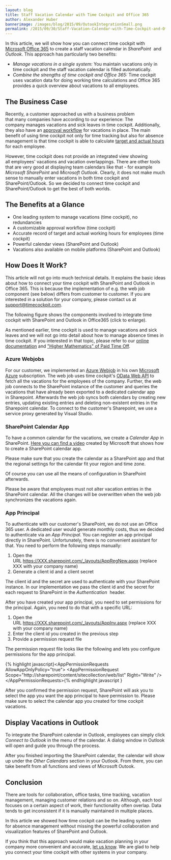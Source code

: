 ```yaml
---
layout: blog
title: Staff Vacation Calendar with Time Cockpit and Office 365
author: Alexander Huber
bannerimage: /images/blog/2015/09/OutookIntegrationSmall.png
permalink: /2015/09/30/Staff-Vacation-Calendar-with-Time-Cockpit-and-Office-365
---
```


<p xmlns="http://www.w3.org/1999/xhtml">In this article, we will show how you can connect time cockpit with <a href="http://www.office365.com" target="_blank">Microsoft Office 365</a> to create a staff vacation calendar in <em>SharePoint </em> and <em>Outlook</em>. This approach has particularly two benefits:</p><ul xmlns="http://www.w3.org/1999/xhtml">
  <li>
    <em>Manage vacations in a single system:</em> You maintain vacations only in time cockpit and the staff vacation calendar is filled automatically.</li>
  <li>
    <em>Combine the strengths of time cockpit and Office 365:</em> Time cockpit uses vacation data for doing working time calculations and Office 365 provides a quick overview about vacations to all employees.</li>
</ul><h2 xmlns="http://www.w3.org/1999/xhtml">The Business Case</h2><p xmlns="http://www.w3.org/1999/xhtml">Recently, a customer approached us with a business problem that many companies have according to our experience: The company manages vacations and sick leaves in time cockpit. Additionally, they also have an <a href="~/blog/2014/08/28/Learn-From-Best-in-Class-Confirmation-and-Approval-Processes" target="_blank">approval workflow</a> for vacations in place. The main benefit of using time cockpit not only for time tracking but also for absence management is that time cockpit is able to calculate <a href="https://help.timecockpit.com/html/d0ca12b0-d108-433b-8b2c-92d37d29fc02.htm" target="_blank">target and actual hours</a> for each employee. </p><p xmlns="http://www.w3.org/1999/xhtml">However, time cockpit does not provide an integrated view showing all employees' vacations and vacation overlappings. There are other tools that are very good at displaying team calendars like that - for example <em>Microsoft SharePoint</em> and <em>Microsoft Outlook</em>. Clearly, it does not make much sense to manually enter vacations in both time cockpit and SharePoint/Outlook. So we decided to connect time cockpit and SharePoint/Outlook to get the best of both worlds.</p><h2 xmlns="http://www.w3.org/1999/xhtml">The Benefits at a Glance</h2><ul xmlns="http://www.w3.org/1999/xhtml">
  <li>One leading system to manage vacations (time cockpit), no redundancies</li>
  <li>A customizable approval workflow (time cockpit)</li>
  <li>Accurate record of target and actual working hours for employees (time cockpit)</li>
  <li>Powerful calendar views (SharePoint and Outlook)</li>
  <li>Vacations also available on mobile platforms (SharePoint and Outlook)</li>
</ul><h2 xmlns="http://www.w3.org/1999/xhtml">How Does It Work?</h2><p class="showcase" xmlns="http://www.w3.org/1999/xhtml">This article will not go into much technical details. It explains the basic ideas about how to connect your time cockpit with SharePoint and Outlook in Office 365. This is because the implementation of e.g. the web job component (see below) differs from customer to customer. If you are interested in a solution for your company, please contact us at <a href="mailto:support@timecockpit.com">support@timecockpit.com</a>.</p><p xmlns="http://www.w3.org/1999/xhtml">The following figure shows the components involved to integrate time cockpit with SharePoint and Outlook in Office365 (click to enlarge).</p><f:function name="Composite.Media.ImageGallery.Slimbox2" xmlns:f="http://www.composite.net/ns/function/1.0">
  <f:param name="MediaImage" value="MediaArchive:d924fdf3-ca71-4af6-85ec-6717c19c7638" xmlns:f="http://www.composite.net/ns/function/1.0" />
  <f:param name="ThumbnailMaxWidth" value="800" xmlns:f="http://www.composite.net/ns/function/1.0" />
  <f:param name="ThumbnailMaxHeight" value="800" xmlns:f="http://www.composite.net/ns/function/1.0" />
  <f:param name="ImageMaxWidth" value="1920" xmlns:f="http://www.composite.net/ns/function/1.0" />
  <f:param name="ImageMaxHeight" value="1280" xmlns:f="http://www.composite.net/ns/function/1.0" />
</f:function><p xmlns="http://www.w3.org/1999/xhtml">As mentioned earlier, time cockpit is used to manage vacations and sick leaves and we will not go into detail about how to manage absence times in time cockpit. If you interested in that topic, please refer to our <a href="https://help.timecockpit.com/html/d0ca12b0-d108-433b-8b2c-92d37d29fc02.htm" target="_blank">online documentation</a> and <a href="~/blog/2015/01/30/%E2%80%9CHigher-Mathematics%E2%80%9D-of-Paid-Time-Off" target="_blank">"Higher Mathematics" of Paid Time Off</a>.</p><h3 xmlns="http://www.w3.org/1999/xhtml">Azure Webjobs</h3><p xmlns="http://www.w3.org/1999/xhtml">For our customer, we implemented an <a href="http://www.hanselman.com/blog/IntroducingWindowsAzureWebJobs.aspx" title="Azure Webjobs">Azure Webjob</a> in his own <a href="http://azure.microsoft.com" target="_blank">Microsoft Azure</a> subscription. The web job uses time cockpit's <a href="~/blog/2014/09/26/Accessing-Time-Cockpits-OData-Web-API-With-Visual-Studio" title="Web API" target="_blank">OData Web API</a> to fetch all the vacations for the employees of the company. Further, the web job connects to the SharePoint instance of the customer and queries the vacations that have already been exported to a dedicated calendar app in Sharepoint. Afterwards the web job syncs both calendars by creating new entries, updating existing entries and deleting non-existent entries in the Sharepoint calendar. To connect to the customer's Sharepoint, we use a service proxy generated by Visual Studio. </p><h3 xmlns="http://www.w3.org/1999/xhtml">SharePoint Calendar App</h3><p xmlns="http://www.w3.org/1999/xhtml">To have a common calendar for the vacations, we create a <em>Calendar App</em> in SharePoint. <a href="https://support.office.com/en-us/article/Video-Create-your-own-SharePoint-calendar-c725a546-31e9-4096-a54d-ac7c8eca41ac?ui=en-US&amp;rs=en-US&amp;ad=US" target="_blank">Here you can find a video</a> created by Microsoft that shows how to create a SharePoint calendar app.</p><p class="showcase" xmlns="http://www.w3.org/1999/xhtml">Please make sure that you create the calendar as a SharePoint app and that the regional settings for the calendar fit your region and time zone.</p><p xmlns="http://www.w3.org/1999/xhtml">Of course you can use all the means of configuration in SharePoint afterwards. </p><f:function name="Composite.Media.ImageGallery.Slimbox2" xmlns:f="http://www.composite.net/ns/function/1.0">
  <f:param name="MediaImage" value="MediaArchive:329dcb8f-c677-4e9f-9410-3f643fe74124" xmlns:f="http://www.composite.net/ns/function/1.0" />
  <f:param name="ThumbnailMaxWidth" value="800" xmlns:f="http://www.composite.net/ns/function/1.0" />
  <f:param name="ThumbnailMaxHeight" value="1000" xmlns:f="http://www.composite.net/ns/function/1.0" />
  <f:param name="ImageMaxWidth" value="1920" xmlns:f="http://www.composite.net/ns/function/1.0" />
  <f:param name="ImageMaxHeight" value="1280" xmlns:f="http://www.composite.net/ns/function/1.0" />
</f:function><p class="showcase" xmlns="http://www.w3.org/1999/xhtml">Please be aware that employees must not alter vacation entries in the SharePoint calendar. All the changes will be overwritten when the web job synchronizes the vacations again.</p><h3 xmlns="http://www.w3.org/1999/xhtml">App Principal</h3><p xmlns="http://www.w3.org/1999/xhtml">To authenticate with our customer's SharePoint, we do not use an Office 365 user. A dedicated user would generate monthly costs, thus we decided to authenticate via an <em>App Principal</em>. You can register an app principal directly in SharePoint. Unfortunately, there is no convenient assistant for that. You need to perform the following steps manually:</p><ol xmlns="http://www.w3.org/1999/xhtml">
  <li>Open the URL <a href="https://XXX.sharepoint.com/_layouts/AppRegNew.aspx">https://XXX.sharepoint.com/_layouts/AppRegNew.aspx</a> (replace XXX with your company name)</li>
  <li>Generate a client id and a client secret</li>
</ol><f:function name="Composite.Media.ImageGallery.Slimbox2" xmlns:f="http://www.composite.net/ns/function/1.0">
  <f:param name="MediaImage" value="MediaArchive:5d31c9dc-4c14-406e-a3fd-755bbf89b24c" xmlns:f="http://www.composite.net/ns/function/1.0" />
  <f:param name="ThumbnailMaxWidth" value="800" xmlns:f="http://www.composite.net/ns/function/1.0" />
  <f:param name="ThumbnailMaxHeight" value="800" xmlns:f="http://www.composite.net/ns/function/1.0" />
  <f:param name="ImageMaxWidth" value="1920" xmlns:f="http://www.composite.net/ns/function/1.0" />
  <f:param name="ImageMaxHeight" value="1280" xmlns:f="http://www.composite.net/ns/function/1.0" />
</f:function><p xmlns="http://www.w3.org/1999/xhtml">The client id and the secret are used to authenticate with your SharePoint instance. In our implementation we pass the client id and the secret for each request to SharePoint in the <em>Authentication </em> header.</p><p xmlns="http://www.w3.org/1999/xhtml">After you have created your app principal, you need to set permissions for the principal. Again, you need to do that with a specific URL:</p><ol xmlns="http://www.w3.org/1999/xhtml">
  <li>Open the URL <a href="https://XXX.sharepoint.com/_layouts/AppInv.aspx">https://XXX.sharepoint.com/_layouts/AppInv.aspx</a> (replace XXX with your company name)</li>
  <li>Enter the client id you created in the previous step</li>
  <li>Provide a permission request file</li>
</ol><f:function name="Composite.Media.ImageGallery.Slimbox2" xmlns:f="http://www.composite.net/ns/function/1.0">
  <f:param name="MediaImage" value="MediaArchive:793cf767-bcc0-470c-aa5c-f45c09a0608e" xmlns:f="http://www.composite.net/ns/function/1.0" />
  <f:param name="ThumbnailMaxWidth" value="800" xmlns:f="http://www.composite.net/ns/function/1.0" />
  <f:param name="ThumbnailMaxHeight" value="800" xmlns:f="http://www.composite.net/ns/function/1.0" />
  <f:param name="ImageMaxWidth" value="1920" xmlns:f="http://www.composite.net/ns/function/1.0" />
  <f:param name="ImageMaxHeight" value="1280" xmlns:f="http://www.composite.net/ns/function/1.0" />
</f:function><p xmlns="http://www.w3.org/1999/xhtml">The permission request file looks like the following and lets you configure permissions for the app principal.</p>{% highlight javascript}&lt;AppPermissionRequests AllowAppOnlyPolicy=&quot;true&quot;&gt;&#xD;&#xA;    &lt;AppPermissionRequest Scope=&quot;http://sharepoint/content/sitecollection/web/list&quot; Right=&quot;Write&quot; /&gt;&#xD;&#xA;&lt;/AppPermissionRequests&gt;{% endhighlight javascript }<p class="showcase" xmlns="http://www.w3.org/1999/xhtml">After you confirmed the permission request, SharePoint will ask you to select the app you want the app principal to have permission to. Please make sure to select the calendar app you created for time cockpit vacations.</p><h2 xmlns="http://www.w3.org/1999/xhtml">Display Vacations in Outlook</h2><p xmlns="http://www.w3.org/1999/xhtml">To integrate the SharePoint calendar in Outlook, employees can simply click <em>Connect to Outlook</em> in the menu of the calendar. A dialog window in Outlook will open and guide you through the process. </p><f:function name="Composite.Media.ImageGallery.Slimbox2" xmlns:f="http://www.composite.net/ns/function/1.0">
  <f:param name="MediaImage" value="MediaArchive:834cc03e-e2c5-4aab-931b-25b79692d21a" xmlns:f="http://www.composite.net/ns/function/1.0" />
  <f:param name="ThumbnailMaxWidth" value="800" xmlns:f="http://www.composite.net/ns/function/1.0" />
  <f:param name="ThumbnailMaxHeight" value="800" xmlns:f="http://www.composite.net/ns/function/1.0" />
  <f:param name="ImageMaxWidth" value="1920" xmlns:f="http://www.composite.net/ns/function/1.0" />
  <f:param name="ImageMaxHeight" value="1280" xmlns:f="http://www.composite.net/ns/function/1.0" />
</f:function><p xmlns="http://www.w3.org/1999/xhtml">After you finished importing the SharePoint calendar, the calendar will show up under the <em>Other Calendars</em> section in your Outlook. From there, you can take benefit from all functions and views of Microsoft Outook. </p><f:function name="Composite.Media.ImageGallery.Slimbox2" xmlns:f="http://www.composite.net/ns/function/1.0">
  <f:param name="MediaImage" value="MediaArchive:d5ecf3f1-08d5-4cdc-af71-aae49c26949c" xmlns:f="http://www.composite.net/ns/function/1.0" />
  <f:param name="ThumbnailMaxWidth" value="800" xmlns:f="http://www.composite.net/ns/function/1.0" />
  <f:param name="ThumbnailMaxHeight" value="800" xmlns:f="http://www.composite.net/ns/function/1.0" />
  <f:param name="ImageMaxWidth" value="1920" xmlns:f="http://www.composite.net/ns/function/1.0" />
  <f:param name="ImageMaxHeight" value="1280" xmlns:f="http://www.composite.net/ns/function/1.0" />
</f:function><h2 xmlns="http://www.w3.org/1999/xhtml">Conclusion</h2><p xmlns="http://www.w3.org/1999/xhtml">There are tools for collaboration, office tasks, time tracking, vacation management, managing customer relations and so on. Although, each tool focuses on a certain aspect of work, their functionality often overlap. Data tends to get inconsistent if it is manually maintained in multiple places.</p><p xmlns="http://www.w3.org/1999/xhtml">In this article we showed how time cockpit can be the leading system for absence management without missing the powerful collaboration and visualization features of SharePoint and Outlook.</p><p class="showcase" xmlns="http://www.w3.org/1999/xhtml">If you think that this approach would make vacation planning in your company more convenient and accurate, <a href="~/help-support/contact-us" target="_blank">let us know</a>. We are glad to help you connect your time cockpit with other systems in your company.</p>